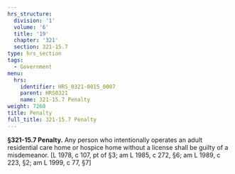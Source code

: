```yaml
---
hrs_structure:
  division: '1'
  volume: '6'
  title: '19'
  chapter: '321'
  section: 321-15.7
type: hrs_section
tags:
  - Government
menu:
  hrs:
    identifier: HRS_0321-0015_0007
    parent: HRS0321
    name: 321-15.7 Penalty
weight: 7260
title: Penalty
full_title: 321-15.7 Penalty
---
```

**§321-15.7 Penalty.** Any person who intentionally operates an adult residential care home or hospice home without a license shall be guilty of a misdemeanor. [L 1978, c 107, pt of §3; am L 1985, c 272, §6; am L 1989, c 223, §2; am L 1999, c 77, §7]